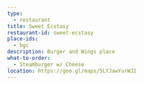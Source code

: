 ```yaml
---
type: 
  - restaurant
title: Sweet Ecstasy
restaurant-id: sweet-ecstasy 
place-ids:
  - bgc 
description: Burger and Wings place
what-to-order:
  - Steamburger w/ Cheese
location: https://goo.gl/maps/5LYJawYurWJ2
---
```

